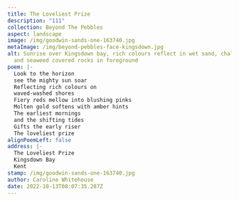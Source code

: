 ```yaml
---
title: The Loveliest Prize
description: "111"
collection: Beyond The Pebbles
aspect: landscape
image: /img/goodwin-sands-one-163740.jpg
metaImage: /img/beyond-pebbles-face-kingsdown.jpg
alt: Sunrise over Kingsdown bay, rich colours reflect in wet sand, chalk rock
  and seaweed covered rocks in foreground
poem: |-
  Look to the horizon 
  see the mighty sun soar
  Reflecting rich colours on
  waved-washed shores
  Fiery reds mellow into blushing pinks
  Molten gold softens with amber hints
  The earliest mornings
  and the shifting tides
  Gifts the early riser 
  The loveliest prize
alignPoemLeft: false
address: |-
  The Loveliest Prize
  Kingsdown Bay
  Kent
stamp: /img/goodwin-sands-one-163740.jpg
author: Caroline Whitehouse
date: 2022-10-13T08:07:35.287Z
---
```

